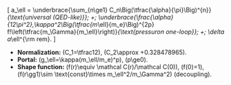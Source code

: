 [
a_\ell = \underbrace{\sum_{n\ge1} C_n\Big(\tfrac{\alpha}{\pi}\Big)^{n}}*{\text{universal (QED-like)}}; +; \underbrace{\frac{\alpha}{12\pi^2},\kappa^2\Big(\tfrac{m*\ell}{m_e}\Big)^{2p} f!\left(\tfrac{m_\Gamma}{m_\ell}\right)}*{\text{pressuron one-loop}}; +; \delta a*\ell^{\rm rem}.
]

* **Normalization:** (C_1=\tfrac12), (C_2\approx +0.328478965).
* **Portal:** (g_\ell=\kappa(m_\ell/m_e)^p), (p\ge0).
* **Shape function:** (f(r)\equiv \mathcal C(r)/\mathcal C(0)), (f(0)=1), (f(r\gg1)\sim \text{const}\times m_\ell^2/m_\Gamma^2) (decoupling).
